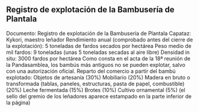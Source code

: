 ## Registro de explotación de la Bambusería de Plantala
Documento: Registro de explotación de la Bambusería de Plantala
Capataz: Kykori, maestro leñador
Rendimiento anual (comprobado antes del cierre de la explotación): 5 toneladas de fardos secados por hectárea
Peso medio de mil fardos: 9 toneladas (unas 5 toneladas secadas al aire libre)
Densidad in situ: 3000 fardos por hectárea
Como consta en el acta de la 18ª reunión de la Pandasamblea, los bambús más antiguos no se pueden explotar, salvo con una autorización oficial.
Reparto del comercio a partir del bambú explotado:
Objetos de artesanía (30%)
Mobiliario (20%)
Madera en bruto o transformada (tablas, paneles, estructuras, pasta de papel, combustible) (20%)
Leche fermentada (15%)
Brotes (10%)
Cultivo ornamental (5%)
(el sello del gremio de los leñadores aparece estampado en la parte inferior de la página)
